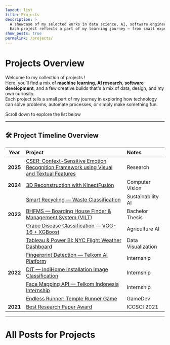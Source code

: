 ```yaml
---
layout: list
title: Projects
description: >
  A showcase of my selected works in data science, AI, software engineering, and creative technology.  
  Each project reflects a part of my learning journey — from small experiments to full-scale systems.
show_posts: true
permalink: /projects/
---
```


# Projects Overview

Welcome to my collection of projects !  
Here, you’ll find a mix of **machine learning**, **AI research**, **software development**, and a few creative builds that's a mix of data, design, and my own curiosity.  
Each project tells a small part of my journey in exploring how technology can solve problems, automate processes, or simply make something fun.

Scroll down to explore the list below

---
## 🛠️ Project Timeline Overview

| Year | Project | Notes |
|:----:|:--------|:------|
| **2025** | [CSER: Context-Sensitive Emotion Recognition Framework using Visual and Textual Features](cser-emotion-recognition/) | Research |
| **2024** | [3D Reconstruction with KinectFusion](kinectfusion-3d-reconstruction/) | Computer Vision |
|  | [Smart Recycling — Waste Classification](waste-classifier/) | Sustainability AI |
| **2023** | [BHFMS — Boarding House Finder & Management System (VILT)](bhfms/) | Bachelor Thesis |
|  | [Grape Disease Classification — VGG-16 + XGBoost](grape-disease/) | Agriculture AI |
|  | [Tableau & Power BI: NYC Flight Weather Dashboard](tableau-powerbi-dashboard/) | Data Visualization |
|  | [Fingerprint Detection — Telkom AI Platform](fingerprint-detection/) | Internship |
| **2022** | [DIT — IndiHome Installation Image Classification](dit-image-classification/) | Internship |
|  | [Face Mapping API — Telkom Indonesia Internship](face-mapping/) | Internship |
|  | [Endless Runner: Temple Runner Game](temple-runner/) | GameDev |
| **2021** | [Best Research Paper Award](iccscipaper-award/) | ICCSCI 2021 |
---

# All Posts for Projects
